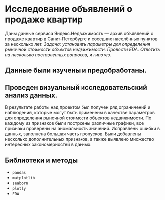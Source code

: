 # Исследование объявлений о продаже квартир

Даны данные сервиса Яндекс.Недвижимость — архив объявлений о продаже квартир в Санкт-Петербурге и соседних населённых пунктов за несколько лет. 
*Задача: установить параметры для определения рыночной стоимости объектов недвижимости. Провести EDA. Ответить на несколько поставленных вопросов, и гипотез.* 

## Данные были изучены и предобработаны.

## Проведен визуальный исследовательский анализ данных.

В результате работы над проектом был получен ряд ограничений и наблюдений, которые могут быть применены в качестве параметров для определения рыночной стоимости объектов недвижимости. По каждому из признаков были построены различные графики, все признаки проверены на аномальность значений. Исправлены ошибки в данных, заполнена большая часть пропусков. Были добавлены несколько дополнительных признаков, а также выявлено множество интересных закономерностей в данных.

## Библиотеки и методы
* `pandas`
* `matplotlib`
* `seaborn`
* `plotly`
* `EDA`
